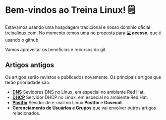 # Bem-vindos ao Treina Linux! 🗒️

Estávamos usando uma hospdagem tradicional e nosso domínio oficial [treinalinux.com](https://treinalinux.com). No momento temos uma no proposta para **💻 acesso**, que é usando o github.

Vamos aproveitar os beneficios e recursos do git.



## Artigos antigos

Os artigos serão revistos e publicados novamente. Os principais artigos que terão prioriadade são:

- **[DNS](https://treinalinux.github.io/site/dns)** Sevidores DNS no Linux, em especial no ambiente Red Hat.
- **[DHCP](https://treinalinux.github.io/site/dhcp)** Servidor DHCP no Linux, em especial no ambiente Red Hat.
- **[Postfix](https://treinalinux.github.io/site/postfix)** Sevidor de e-mail no Linux **Postfix** e **Dovecot**. 
- **Gerenciamento de Usuários e Grupos** que vai envolver outros artigos relacionados.
